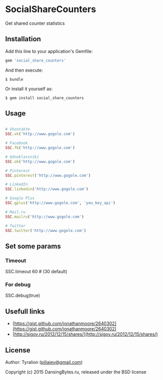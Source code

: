 # SocialShareCounters

Get shared counter statistics

## Installation

Add this line to your application's Gemfile:

```ruby
gem 'social_share_counters'
```

And then execute:

    $ bundle

Or install it yourself as:

    $ gem install social_share_counters

## Usage

```ruby

# Vkontakte
SSC.vk('http://www.gogole.com')

# Facebook
SSC.fb('http://www.gogole.com')

# Odnoklassniki
SSC.ok('http://www.gogole.com')

# Pinterest
SSC.pinterest('http://www.gogole.com')

# LinkedIn
SSC.linkedin('http://www.gogole.com')

# Google Plus
SSC.gplus('http://www.gogole.com', 'you_key_api')

# Mail.ru
SSC.mailru('http://www.gogole.com')

# Twitter
SSC.twitter('http://www.gogole.com')

```

## Set some params

### Timeout
SSC.timeout 60 # (30 default)

### For debug
SSC.debug(true)

## Usefull links
  * [https://gist.github.com/jonathanmoore/2640302](https://gist.github.com/jonathanmoore/2640302)
  * [http://sigov.ru/2012/12/15/shares/](http://sigov.ru/2012/12/15/shares/)

## License

Author: Tyralion (piliaiev@gmail.com)

Copyright (c) 2015 DansingBytes.ru, released under the BSD license
